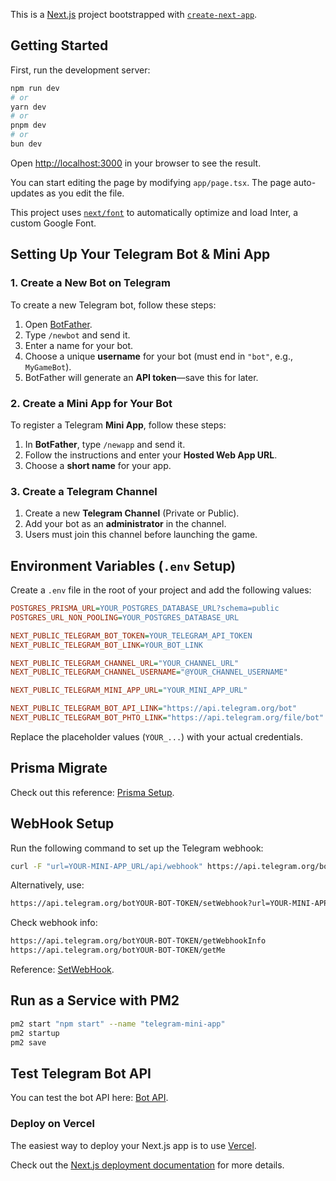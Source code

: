 This is a [Next.js](https://nextjs.org/) project bootstrapped with [`create-next-app`](https://github.com/vercel/next.js/tree/canary/packages/create-next-app).  

## **Getting Started**  

First, run the development server:  

```bash
npm run dev
# or
yarn dev
# or
pnpm dev
# or
bun dev
```  

Open [http://localhost:3000](http://localhost:3000) in your browser to see the result.  

You can start editing the page by modifying `app/page.tsx`. The page auto-updates as you edit the file.  

This project uses [`next/font`](https://nextjs.org/docs/basic-features/font-optimization) to automatically optimize and load Inter, a custom Google Font.  

## **Setting Up Your Telegram Bot & Mini App**  

### **1. Create a New Bot on Telegram**  
To create a new Telegram bot, follow these steps:  

1. Open [BotFather](https://telegram.me/BotFather).  
2. Type `/newbot` and send it.  
3. Enter a name for your bot.  
4. Choose a unique **username** for your bot (must end in `"bot"`, e.g., `MyGameBot`).  
5. BotFather will generate an **API token**—save this for later.  

### **2. Create a Mini App for Your Bot**  
To register a Telegram **Mini App**, follow these steps:  

1. In **BotFather**, type `/newapp` and send it.  
2. Follow the instructions and enter your **Hosted Web App URL**.  
3. Choose a **short name** for your app.  

### **3. Create a Telegram Channel**  
1. Create a new **Telegram Channel** (Private or Public).  
2. Add your bot as an **administrator** in the channel.  
3. Users must join this channel before launching the game.  

## **Environment Variables (`.env` Setup)**  

Create a `.env` file in the root of your project and add the following values:  

```ini
POSTGRES_PRISMA_URL=YOUR_POSTGRES_DATABASE_URL?schema=public
POSTGRES_URL_NON_POOLING=YOUR_POSTGRES_DATABASE_URL

NEXT_PUBLIC_TELEGRAM_BOT_TOKEN=YOUR_TELEGRAM_API_TOKEN
NEXT_PUBLIC_TELEGRAM_BOT_LINK=YOUR_BOT_LINK

NEXT_PUBLIC_TELEGRAM_CHANNEL_URL="YOUR_CHANNEL_URL"
NEXT_PUBLIC_TELEGRAM_CHANNEL_USERNAME="@YOUR_CHANNEL_USERNAME"

NEXT_PUBLIC_TELEGRAM_MINI_APP_URL="YOUR_MINI_APP_URL"

NEXT_PUBLIC_TELEGRAM_BOT_API_LINK="https://api.telegram.org/bot"
NEXT_PUBLIC_TELEGRAM_BOT_PHTO_LINK="https://api.telegram.org/file/bot"
```

Replace the placeholder values (`YOUR_...`) with your actual credentials.  

## **Prisma Migrate**  

Check out this reference: [Prisma Setup](https://www.digitalocean.com/community/tutorials/how-to-build-a-rest-api-with-prisma-and-postgresql).  

## **WebHook Setup**  

Run the following command to set up the Telegram webhook:  

```bash
curl -F "url=YOUR-MINI-APP_URL/api/webhook" https://api.telegram.org/botYOUR-BOT-TOKEN/setWebhook
```

Alternatively, use:  

```bash
https://api.telegram.org/botYOUR-BOT-TOKEN/setWebhook?url=YOUR-MINI-APP-URL/api/webhook
```

Check webhook info:  

```bash
https://api.telegram.org/botYOUR-BOT-TOKEN/getWebhookInfo
https://api.telegram.org/botYOUR-BOT-TOKEN/getMe
```

Reference: [SetWebHook](https://stackoverflow.com/questions/42554548/how-to-set-telegram-bot-webhook).  

## **Run as a Service with PM2**  

```bash
pm2 start "npm start" --name "telegram-mini-app"
pm2 startup
pm2 save
```

## **Test Telegram Bot API**  

You can test the bot API here: [Bot API](https://josxa.stoplight.io/docs/bot-api/YXBpOjY4Njcz-telegram-bot-api).  

### **Deploy on Vercel**  

The easiest way to deploy your Next.js app is to use [Vercel](https://vercel.com/new?utm_medium=default-template&filter=next.js&utm_source=create-next-app&utm_campaign=create-next-app-readme).  

Check out the [Next.js deployment documentation](https://nextjs.org/docs/deployment) for more details.
